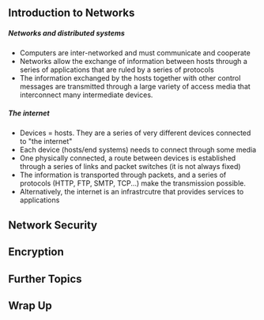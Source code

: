 ## Introduction to Networks

##### Networks and distributed systems

- Computers are inter-networked and must communicate and cooperate
- Networks allow the exchange of information between hosts through a series of applications that are ruled by a series of protocols
- The information exchanged by the hosts together with other control messages are transmitted through a large variety of access media that interconnect many intermediate devices. 

##### The internet

- Devices = hosts. They are a series of very different devices connected to "the internet"
- Each device (hosts/end systems) needs to connect through some media
- One physically connected, a route between devices is established through a series of links and packet switches (it is not always fixed)
- The information is transported through packets, and a series of protocols (HTTP, FTP, SMTP, TCP...) make the transmission possible.
- Alternatively, the internet is an infrastrcutre that provides services to applications 

## Network Security

## Encryption

## Further Topics

## Wrap Up


